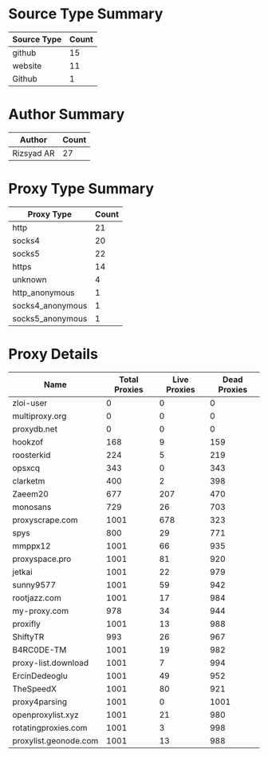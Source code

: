 # Source Type Summary

| Source Type | Count |
|-------------|-------|
| github | 15 |
| website | 11 |
| Github | 1 |


# Author Summary

| Author | Count |
|--------|-------|
| Rizsyad AR | 27 |


# Proxy Type Summary

| Proxy Type | Count |
|------------|-------|
| http | 21 |
| socks4 | 20 |
| socks5 | 22 |
| https | 14 |
| unknown | 4 |
| http_anonymous | 1 |
| socks4_anonymous | 1 |
| socks5_anonymous | 1 |


# Proxy Details

| Name | Total Proxies | Live Proxies | Dead Proxies |
|------|---------------|--------------|---------------|
| zloi-user | 0 | 0 | 0 |
| multiproxy.org | 0 | 0 | 0 |
| proxydb.net | 0 | 0 | 0 |
| hookzof | 168 | 9 | 159 |
| roosterkid | 224 | 5 | 219 |
| opsxcq | 343 | 0 | 343 |
| clarketm | 400 | 2 | 398 |
| Zaeem20 | 677 | 207 | 470 |
| monosans | 729 | 26 | 703 |
| proxyscrape.com | 1001 | 678 | 323 |
| spys | 800 | 29 | 771 |
| mmppx12 | 1001 | 66 | 935 |
| proxyspace.pro | 1001 | 81 | 920 |
| jetkai | 1001 | 22 | 979 |
| sunny9577 | 1001 | 59 | 942 |
| rootjazz.com | 1001 | 17 | 984 |
| my-proxy.com | 978 | 34 | 944 |
| proxifly | 1001 | 13 | 988 |
| ShiftyTR | 993 | 26 | 967 |
| B4RC0DE-TM | 1001 | 19 | 982 |
| proxy-list.download | 1001 | 7 | 994 |
| ErcinDedeoglu | 1001 | 49 | 952 |
| TheSpeedX | 1001 | 80 | 921 |
| proxy4parsing | 1001 | 0 | 1001 |
| openproxylist.xyz | 1001 | 21 | 980 |
| rotatingproxies.com | 1001 | 3 | 998 |
| proxylist.geonode.com | 1001 | 13 | 988 |

